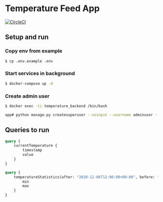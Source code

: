 # Temperature Feed App

[![CircleCI](https://dl.circleci.com/status-badge/img/gh/npendery/loft_temperature_feed_challenge/tree/main.svg?style=svg&circle-token=8b399bac2c48847d8c4ce9f65ae84eaafa7e7cb2)](https://dl.circleci.com/status-badge/redirect/gh/npendery/loft_temperature_feed_challenge/tree/main)

## Setup and run

### Copy env from example
```sh
$ cp .env.example .env
```

### Start services in background 

```sh
$ docker-compose up -d
```

### Create admin user

```sh
$ docker exec -ti temperature_backend /bin/bash

app# python manage.py createsuperuser --noinput --username adminuser --email admin@example.com
```


## Queries to run


```graphql
query {
    currentTemperature {
        timestamp
        value
    } 
}

query {
    temperatureStatistics(after: "2020-12-06T12:00:00+00:00", before: "2020-12-07T12:00:00+00:00") {
        min
        max
    } 
}
```

